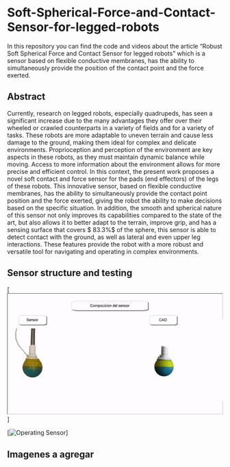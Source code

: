 # Soft-Spherical-Force-and-Contact-Sensor-for-legged-robots
In this repository you can find the code and videos about the article “Robust Soft Spherical Force and Contact Sensor for legged robots” which is a sensor based on flexible conductive membranes, has the ability to simultaneously provide the position of the contact point and the force exerted.

## Abstract
Currently, research on legged robots, especially quadrupeds, has seen a significant increase due to the many advantages they offer over their wheeled or crawled counterparts in a variety of fields and for a variety of tasks. These robots are more adaptable to uneven terrain and cause less damage to the ground, making them ideal for complex and delicate environments. Proprioception and perception of the environment are key aspects in these robots, as they must maintain dynamic balance while moving. Access to more information about the environment allows for more precise and efficient control. In this context, the present work proposes a novel soft contact and force sensor for the pads (end effectors) of the legs of these robots. This innovative sensor, based on flexible conductive membranes, has the ability to simultaneously provide the contact point position and the force exerted, giving the robot the ability to make decisions based on the specific situation. In addition, the smooth and spherical nature of this sensor not only improves its capabilities compared to the state of the art, but also allows it to better adapt to the terrain, improve grip, and has a sensing surface that covers $ 83.3\%$ of the sphere, this sensor is able to detect contact with the ground, as well as lateral and even upper leg interactions. These features provide the robot with a more robust and versatile tool for navigating and operating in complex environments.

## Sensor structure and testing
[![Sensor structure](str.gif)]

[![Operating Sensor](ope.gif)]

## Imagenes a agregar
